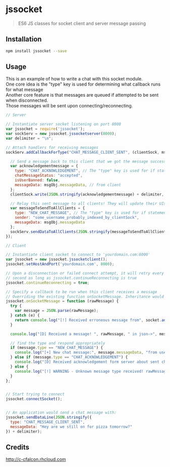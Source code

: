 # jssocket

> ES6 JS classes for socket client and server message passing

## Installation

```sh
npm install jssocket --save
```

## Usage

This is an example of how to write a chat with this socket module.  
One core idea is the "type" key is used for determining what callback runs for what message  
Another core feature is that messages are queued if attempted to be sent when disconnected.  
Those messages will be sent upon connecting/reconnecting.

```js
// Server

// Instantiate server socket listening on port 8000
var jssocket = require('jssocket');
var sockServ = new jssocket.jssocketserver(8000);
var delimiter = "\n";

// Attach handlers for receiving messages
sockServ.addCallbackForType("CHAT_MESSAGE_CLIENT_SENT", (clientSock, msgObj) => {

  // Send a message back to this client that we got the message successfully
  var acknowledgementmessage = {
    type: "CHAT_ACKNOWLEDGEMENT", // The "type" key is used for if statement below
    chatMessageStatus: "accepted",
    isUserBanned: false,
    messageData: msgObj.messageData, // from client
  };
  clientSock.write(JSON.stringify(acknowledgementmessage) + delimiter, function onCompletedWriting () { });

  // Relay this sent message to all clients! They will update their UIs presumably
  var messageToSendToAllClients = {
    type: "NEW_CHAT_MESSAGE", // The "type" key is used for if statement below
    sender: "some_username_probably_indexed_by_clientSock",
    messageData: msgObj.messageData
  };
  sockServ.sendDataToAllClients(JSON.stringify(messageToSendToAllClients) + delimiter);
});
```

```js
// Client

// Instantiate client socket to connect to 'yourdomain.com:8000'
var jssocket = new jssocket.jssocketclient();
jssocket.setHostAndPort('yourdomain.com', 8000);

// Upon a disconnection or failed connect attempt, it will retry every
// second as long as jssocket.continueReconnecting is true
jssocket.continueReconnecting = true;

// Specify a callback to be run when this client receives a message
// Overriding the existing function onSocketMessage. Inheritance would also work
jssocket.onSocketMessage = function (rawMessage) {
  try {
    var message = JSON.parse(rawMessage);
  } catch (e) {
    return console.log("[!] Received erroneous message from", socket.address(), " raw:", rawMessage);
  }

  console.log("[D] Received a message! ", rawMessage, " in json->", message);

  // find the type and respond appropriately
  if (message.type == "NEW_CHAT_MESSAGE") {
    console.log("[+] New chat message:", message.messageData, "from user:", message.sender);
  } else if (message.type == "CHAT_ACKNOWLEDGEMENT") {
    console.log("[D] Received acknowledgement form server about sent chat message");
  } else {
    console.log("[!] WARNING - Unknown message type received! rawMessage:", rawMessage);
  }
};


// Start trying to connect
jssocket.connectSocket();


// An application would send a chat message with:
jssocket.sendDataLine(JSON.stringify({
  type: "CHAT_MESSAGE_CLIENT_SENT",
  messageData: "Hey are we still on for pizza tomorrow?"
}) + delimiter);
```

## Credits
http://c-cfalcon.rhcloud.com
